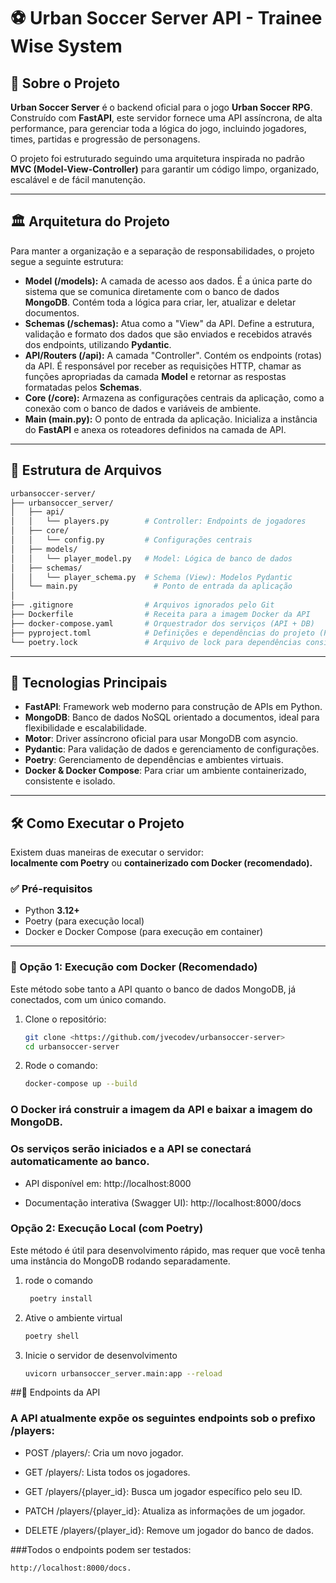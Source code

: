 # ⚽ Urban Soccer Server API - Trainee Wise System

## 📖 Sobre o Projeto
**Urban Soccer Server** é o backend oficial para o jogo **Urban Soccer RPG**.  
Construído com **FastAPI**, este servidor fornece uma API assíncrona, de alta performance, para gerenciar toda a lógica do jogo, incluindo jogadores, times, partidas e progressão de personagens.

O projeto foi estruturado seguindo uma arquitetura inspirada no padrão **MVC (Model-View-Controller)** para garantir um código limpo, organizado, escalável e de fácil manutenção.

---

## 🏛️ Arquitetura do Projeto
Para manter a organização e a separação de responsabilidades, o projeto segue a seguinte estrutura:

- **Model (/models):** A camada de acesso aos dados. É a única parte do sistema que se comunica diretamente com o banco de dados **MongoDB**. Contém toda a lógica para criar, ler, atualizar e deletar documentos.
- **Schemas (/schemas):** Atua como a "View" da API. Define a estrutura, validação e formato dos dados que são enviados e recebidos através dos endpoints, utilizando **Pydantic**.
- **API/Routers (/api):** A camada "Controller". Contém os endpoints (rotas) da API. É responsável por receber as requisições HTTP, chamar as funções apropriadas da camada **Model** e retornar as respostas formatadas pelos **Schemas**.
- **Core (/core):** Armazena as configurações centrais da aplicação, como a conexão com o banco de dados e variáveis de ambiente.
- **Main (main.py):** O ponto de entrada da aplicação. Inicializa a instância do **FastAPI** e anexa os roteadores definidos na camada de API.

---

## 📂 Estrutura de Arquivos
```bash
urbansoccer-server/
├── urbansoccer_server/
│   ├── api/
│   │   └── players.py        # Controller: Endpoints de jogadores
│   ├── core/
│   │   └── config.py         # Configurações centrais
│   ├── models/
│   │   └── player_model.py   # Model: Lógica de banco de dados
│   ├── schemas/
│   │   └── player_schema.py  # Schema (View): Modelos Pydantic
│   └── main.py                 # Ponto de entrada da aplicação
│
├── .gitignore                # Arquivos ignorados pelo Git
├── Dockerfile                # Receita para a imagem Docker da API
├── docker-compose.yaml       # Orquestrador dos serviços (API + DB)
├── pyproject.toml            # Definições e dependências do projeto (Poetry)
└── poetry.lock               # Arquivo de lock para dependências consistentes
```

---

## 🚀 Tecnologias Principais
- **FastAPI**: Framework web moderno para construção de APIs em Python.
- **MongoDB**: Banco de dados NoSQL orientado a documentos, ideal para flexibilidade e escalabilidade.
- **Motor**: Driver assíncrono oficial para usar MongoDB com asyncio.
- **Pydantic**: Para validação de dados e gerenciamento de configurações.
- **Poetry**: Gerenciamento de dependências e ambientes virtuais.
- **Docker & Docker Compose**: Para criar um ambiente containerizado, consistente e isolado.

---

## 🛠️ Como Executar o Projeto
Existem duas maneiras de executar o servidor:  
**localmente com Poetry** ou **containerizado com Docker (recomendado).**

### ✅ Pré-requisitos
- Python **3.12+**
- Poetry (para execução local)
- Docker e Docker Compose (para execução em container)

---

### 🔹 Opção 1: Execução com Docker (Recomendado)
Este método sobe tanto a API quanto o banco de dados MongoDB, já conectados, com um único comando.

1. Clone o repositório:
   ```bash
   git clone <https://github.com/jvecodev/urbansoccer-server>
   cd urbansoccer-server
   ```

2. Rode o comando:
     ```bash
    docker-compose up --build
    ```
  ###  O Docker irá construir a imagem da API e baixar a imagem do MongoDB.

  ### Os serviços serão iniciados e a API se conectará automaticamente ao banco.

  * API disponível em: http://localhost:8000

  * Documentação interativa (Swagger UI): http://localhost:8000/docs

### Opção 2: Execução Local (com Poetry)
Este método é útil para desenvolvimento rápido, mas requer que você tenha uma instância do MongoDB rodando separadamente.

1. rode o comando
   ```bash
    poetry install
   ```
2. Ative o ambiente virtual
   ```bash
   poetry shell
   ```
3. Inicie o servidor de desenvolvimento
   ```bash
   uvicorn urbansoccer_server.main:app --reload
   ```

##📄 Endpoints da API
### A API atualmente expõe os seguintes endpoints sob o prefixo /players:
* POST /players/: Cria um novo jogador.

* GET /players/: Lista todos os jogadores.

* GET /players/{player_id}: Busca um jogador específico pelo seu ID.

* PATCH /players/{player_id}: Atualiza as informações de um jogador.

* DELETE /players/{player_id}: Remove um jogador do banco de dados.

###Todos o endpoints podem ser testados:
```bash
http://localhost:8000/docs.
```
